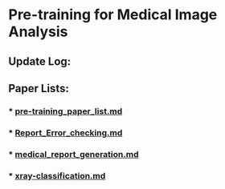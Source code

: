 # Pre-training for Medical Image Analysis 



## Update Log:  


## Paper Lists: 
### * [pre-training_paper_list.md](https://github.com/Event-AHU/Medical_Image_Pretraining/blob/main/paper_list.md)
### * [Report_Error_checking.md](https://github.com/Event-AHU/Medical_Image_Pretraining/blob/main/Report_Error_checking.md)
### * [medical_report_generation.md](https://github.com/Event-AHU/Medical_Image_Pretraining/blob/main/medical_report_generation.md) 
### * [xray-classification.md](https://github.com/Event-AHU/Medical_Image_Pretraining/blob/main/xray-classification.md) 


## 
